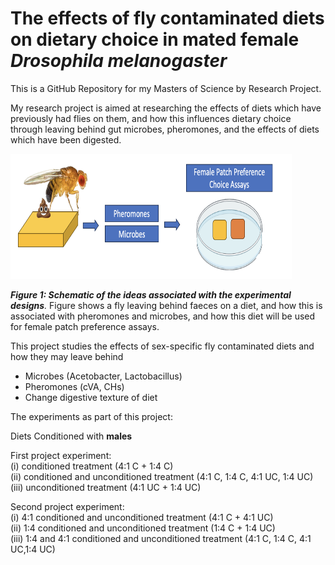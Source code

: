 # The effects of fly contaminated diets on dietary choice in mated female *Drosophila melanogaster*

This is a GitHub Repository for my Masters of Science by Research Project. 

My research project is aimed at researching the effects of diets which have previously had flies on them, and how this influences dietary choice through leaving behind gut microbes, pheromones, and the effects of diets which have been digested. 

<img title="droso pic" alt="drosopAlt text" src="/images/flycondition.png" width=450 height=200>   

*__Figure 1: Schematic of the ideas associated with the experimental designs__.* Figure shows a fly leaving behind faeces on a diet, and how this is associated with pheromones and microbes, and how this diet will be used for female patch preference assays.

This project studies the effects of sex-specific fly contaminated diets and how they may leave behind      
- Microbes (Acetobacter, Lactobacillus)
- Pheromones (cVA, CHs)
- Change digestive texture of diet

The experiments as part of this project: 

Diets Conditioned with __males__     


First project experiment:         
(i) conditioned treatment (4:1 C + 1:4 C)     
(ii) conditioned and unconditioned treatment (4:1 C, 1:4 C, 4:1 UC, 1:4 UC)      
(iii) unconditioned treatment (4:1 UC + 1:4 UC)


Second project experiment:           
(i) 4:1 conditioned and unconditioned treatment (4:1 C + 4:1 UC)          
(ii) 1:4 conditioned and unconditioned treatment (1:4 C + 1:4 UC)     
(iii) 1:4 and 4:1 conditioned and unconditioned treatment (4:1 C, 1:4 C, 4:1 UC,1:4 UC)     

